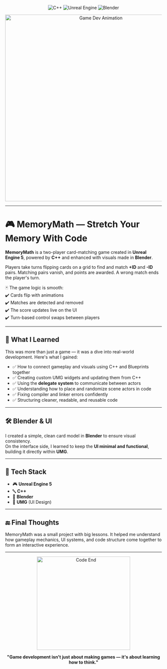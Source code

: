 <!-- Top Visual Showcase -->
<p align="center">
  <img src="https://img.icons8.com/color/96/000000/c-plus-plus-logo.png" alt="C++" />
  <img src="https://img.icons8.com/ios-filled/100/ffffff/unreal-engine.png" alt="Unreal Engine" />
  <img src="https://img.icons8.com/color/96/000000/blender-3d.png" alt="Blender" />
</p>

<p align="center">
  <img src="https://media.giphy.com/media/v1.Y2lkPTc5MGI3NjExNjZtbmFqMHlvZGFva2d3bXJ1d2NmbTNoODJ1eHRlZjFqMThyb2J2ZCZlcD12MV9naWZzX3NlYXJjaCZjdD1n/gNbnTdiA7YkMFKBqkH/giphy.gif" alt="Game Dev Animation" width="600"/>
</p>

---

# 🎮 MemoryMath — Stretch Your Memory With Code

**MemoryMath** is a two-player card-matching game created in **Unreal Engine 5**, powered by **C++** and enhanced with visuals made in **Blender**.

Players take turns flipping cards on a grid to find and match **+ID** and **-ID** pairs. Matching pairs vanish, and points are awarded. A wrong match ends the player's turn.

🃏 The game logic is smooth:  
✔️ Cards flip with animations  
✔️ Matches are detected and removed  
✔️ The score updates live on the UI  
✔️ Turn-based control swaps between players

---

## 🧠 What I Learned

This was more than just a game — it was a dive into real-world development. Here's what I gained:

- ✅ How to connect gameplay and visuals using C++ and Blueprints together  
- ✅ Creating custom UMG widgets and updating them from C++  
- ✅ Using the **delegate system** to communicate between actors  
- ✅ Understanding how to place and randomize scene actors in code  
- ✅ Fixing compiler and linker errors confidently  
- ✅ Structuring cleaner, readable, and reusable code

---

## 🛠 Blender & UI

I created a simple, clean card model in **Blender** to ensure visual consistency.  
On the interface side, I learned to keep the **UI minimal and functional**, building it directly within **UMG**.

---

## 🔧 Tech Stack

- 🎮 **Unreal Engine 5**  
- 🔤 **C++**  
- 📐 **Blender**  
- 🎨 **UMG** (UI Design)

---



## 🔚 Final Thoughts

MemoryMath was a small project with big lessons. It helped me understand how gameplay mechanics, UI systems, and code structure come together to form an interactive experience.

---

<p align="center">
  <img src="https://media.giphy.com/media/v1.Y2lkPTc5MGI3NjExczBoOHYxN3dmejE3dDdtZDAxYjcybXhiODJqaXVscnA4bXg0eHExOCZlcD12MV9naWZzX3NlYXJjaCZjdD1n/LmNwrBhejkK9EFP502/giphy.gif" alt="Code End" width="300"/>
</p>


<p align="center">
  <b>"Game development isn't just about making games — it's about learning how to think."</b>
</p>

